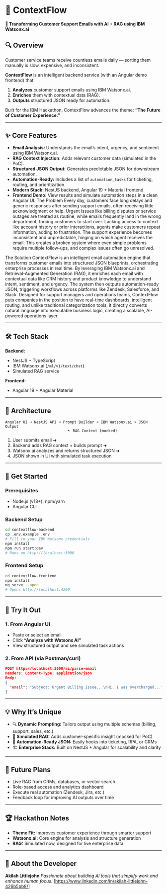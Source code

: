 


# 🌊 ContextFlow

**🚀 Transforming Customer Support Emails with AI + RAG using IBM Watsonx.ai**

## 🔍 Overview

Customer service teams receive countless emails daily — sorting them manually is slow, expensive, and inconsistent.

**ContextFlow** is an intelligent backend service (with an Angular demo frontend) that:

1. **Analyzes** customer support emails using IBM Watsonx.ai.
2. **Enriches** them with contextual data (RAG).
3. **Outputs** structured JSON ready for automation.

Built for the IBM Hackathon, ContextFlow advances the theme:
**“The Future of Customer Experience.”**

---

## ✨ Core Features

* **Email Analysis:** Understands the email’s intent, urgency, and sentiment using IBM Watsonx.ai.
* **RAG Context Injection:** Adds relevant customer data (simulated in the PoC).
* **Structured JSON Output:** Generates predictable JSON for downstream automation.
* **Automation-Ready:** Includes a list of `automation_tasks` for ticketing, routing, and prioritization.
* **Modern Stack:** NestJS backend, Angular 19 + Material frontend.
* **Frontend Demo:** View results and simulate automation steps in a clean Angular UI.
The Problem
Every day, customers face long delays and generic responses after sending support emails, often receiving little acknowledgment or help. Urgent issues like billing disputes or service outages are treated as routine, while emails frequently land in the wrong department, forcing customers to start over. Lacking access to context like account history or prior interactions, agents make customers repeat information, adding to frustration. The support experience becomes inconsistent and unpredictable, hinging on which agent receives the email. This creates a broken system where even simple problems require multiple follow-ups, and complex issues often go unresolved.

The Solution
ContextFlow is an intelligent email automation engine that transforms customer emails into structured JSON blueprints, orchestrating enterprise processes in real time. By leveraging IBM Watsonx.ai and Retrieval-Augmented Generation (RAG), it enriches each email with contextual data like CRM history and product knowledge to understand intent, sentiment, and urgency. The system then outputs automation-ready JSON, triggering workflows across platforms like Zendesk, Salesforce, and Slack. Designed for support managers and operations teams, ContextFlow puts companies in the position to have real-time dashboards, intelligent routing, and unlike traditional categorization tools, it directly converts natural language into executable business logic, creating a scalable, AI-powered operations layer.


---

## 🛠️ Tech Stack

**Backend:**

* NestJS + TypeScript
* IBM Watsonx.ai (`/ml/v1/text/chat`)
* Simulated RAG service

**Frontend:**

* Angular 19 + Angular Material

---

## 🧱 Architecture

```
Angular UI ➜ NestJS API ➜ Prompt Builder ➜ IBM Watsonx.ai ➜ JSON Output
                            ⬑ RAG Context (mocked)
```

1. User submits email ➜
2. Backend adds RAG context + builds prompt ➜
3. Watsonx.ai analyzes and returns structured JSON ➜
4. JSON shown in UI with simulated task execution

---

## 🚀 Get Started

### Prerequisites

* Node.js (v18+), npm/yarn
* Angular CLI

### Backend Setup

```bash
cd contextflow-backend
cp .env.example .env
# Fill in your IBM Watsonx credentials
npm install
npm run start:dev
# Runs on http://localhost:3000
```

### Frontend Setup

```bash
cd contextflow-frontend
npm install
ng serve --open
# Opens http://localhost:4200
```

---

## 🧪 Try It Out

### 1. From Angular UI

* Paste or select an email
* Click **“Analyze with Watsonx AI”**
* View structured output and see simulated task actions

### 2. From API (via Postman/curl)

```json
POST http://localhost:3000/ai/parse-email
Headers: Content-Type: application/json
Body:
{
  "email": "Subject: Urgent Billing Issue...\nHi, I was overcharged..."
}
```

---

## 💡 Why It’s Unique

* 🔍 **Dynamic Prompting:** Tailors output using multiple schemas (billing, support, sales, etc.)
* 🧠 **Simulated RAG:** Adds customer-specific insight (mocked for PoC)
* 🔄 **Automation-Ready JSON:** Easily hooks into ticketing, RPA, or CRMs
* 🏗️ **Enterprise Stack:** Built on NestJS + Angular for scalability and clarity

---

## 🔮 Future Plans

* Live RAG from CRMs, databases, or vector search
* Role-based access and analytics dashboard
* Execute real automation (Zendesk, Jira, etc.)
* Feedback loop for improving AI outputs over time

---

## 🏆 Hackathon Notes

* **Theme Fit:** Improves customer experience through smarter support
* **Watsonx.ai:** Core engine for analysis and structure generation
* **RAG:** Simulated now, designed for live enterprise data

---

## 👤 About the Developer

**Akilah Littlejohn**
*Passionate about building AI tools that simplify work and enhance human focus.*
\[https://www.linkedin.com/in/akilah-littlejohn-426b5bb8/]


